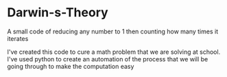 # Darwin-s-Theory
A small code of reducing any number to 1 then counting how many times it iterates

I've created this code to cure a math problem that we are solving at school. I've used python to create an automation of the process that we will be going through to make the computation easy

